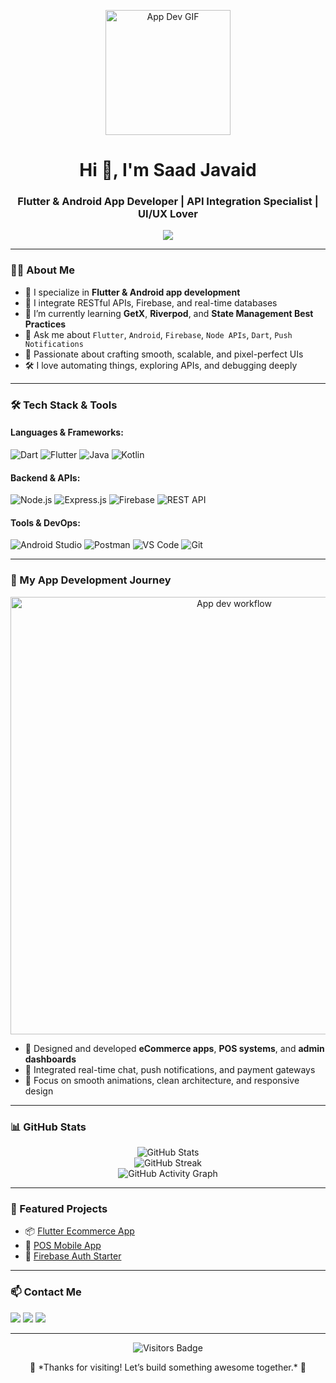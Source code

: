 <p align="center">
  <img src="https://media.giphy.com/media/QTfX9Ejfra3ZmNxh6B/giphy.gif" width="200" alt="App Dev GIF"/>
</p>

<h1 align="center">Hi 👋, I'm Saad Javaid</h1>
<h3 align="center">Flutter & Android App Developer | API Integration Specialist | UI/UX Lover</h3>

<p align="center">
  <img src="https://readme-typing-svg.herokuapp.com?font=Fira+Code&duration=3000&pause=1000&color=00FFC2&center=true&vCenter=true&lines=Building+beautiful+apps;Integrating+powerful+APIs;Delivering+seamless+mobile+experiences" />
</p>

---

### 👨‍💻 About Me

- 📱 I specialize in **Flutter & Android app development**
- 🔗 I integrate RESTful APIs, Firebase, and real-time databases
- 🧠 I’m currently learning **GetX**, **Riverpod**, and **State Management Best Practices**
- 💬 Ask me about `Flutter`, `Android`, `Firebase`, `Node APIs`, `Dart`, `Push Notifications`
- 🎯 Passionate about crafting smooth, scalable, and pixel-perfect UIs
- 🛠️ I love automating things, exploring APIs, and debugging deeply

---

### 🛠️ Tech Stack & Tools

#### Languages & Frameworks:
![Dart](https://img.shields.io/badge/Dart-0175C2?style=for-the-badge&logo=dart&logoColor=white)
![Flutter](https://img.shields.io/badge/Flutter-02569B?style=for-the-badge&logo=flutter&logoColor=white)
![Java](https://img.shields.io/badge/Java-ED8B00?style=for-the-badge&logo=java&logoColor=white)
![Kotlin](https://img.shields.io/badge/Kotlin-0095D5?style=for-the-badge&logo=kotlin&logoColor=white)

#### Backend & APIs:
![Node.js](https://img.shields.io/badge/Node.js-339933?style=for-the-badge&logo=nodedotjs&logoColor=white)
![Express.js](https://img.shields.io/badge/Express.js-000000?style=for-the-badge&logo=express&logoColor=white)
![Firebase](https://img.shields.io/badge/Firebase-FFCA28?style=for-the-badge&logo=firebase&logoColor=black)
![REST API](https://img.shields.io/badge/REST%20API-00599C?style=for-the-badge)

#### Tools & DevOps:
![Android Studio](https://img.shields.io/badge/Android%20Studio-3DDC84?style=for-the-badge&logo=android-studio&logoColor=white)
![Postman](https://img.shields.io/badge/Postman-FF6C37?style=for-the-badge&logo=postman&logoColor=white)
![VS Code](https://img.shields.io/badge/VS%20Code-007ACC?style=for-the-badge&logo=visual-studio-code&logoColor=white)
![Git](https://img.shields.io/badge/Git-F05032?style=for-the-badge&logo=git&logoColor=white)

---

### 📱 My App Development Journey

<p align="center">
  <img src="https://user-images.githubusercontent.com/74038190/239731329-3ea82bfb-e8ff-47cd-bf32-2fb4944785b2.gif" width="700" alt="App dev workflow" />
</p>

- 🎯 Designed and developed **eCommerce apps**, **POS systems**, and **admin dashboards**
- 🔧 Integrated real-time chat, push notifications, and payment gateways
- 🎨 Focus on smooth animations, clean architecture, and responsive design

---

### 📊 GitHub Stats

<p align="center">
  <img src="https://github-readme-stats.vercel.app/api?username=saad-javaid-me&show_icons=true&theme=tokyonight" alt="GitHub Stats" />
  <br />
  <img src="https://github-readme-streak-stats.herokuapp.com/?user=saad-javaid-me&theme=tokyonight" alt="GitHub Streak" />
  <br />
  <img src="https://github-readme-activity-graph.cyclic.app/graph?username=saad-javaid-me&theme=react-dark" alt="GitHub Activity Graph" />
</p>

---

### 🚀 Featured Projects

- 📦 [Flutter Ecommerce App](https://github.com/saad-javaid-me/flutter-ecommerce)
- 📲 [POS Mobile App](https://github.com/saad-javaid-me/flutter-pos-system)
- 🔐 [Firebase Auth Starter](https://github.com/saad-javaid-me/firebase-auth-flutter)

---

### 📫 Contact Me

<p align="left">
  <a href="mailto:saad@example.com"><img src="https://img.shields.io/badge/email-%23D14836.svg?&style=for-the-badge&logo=gmail&logoColor=white"/></a>
  <a href="https://linkedin.com/in/saadjavaid"><img src="https://img.shields.io/badge/linkedin-%230077B5.svg?&style=for-the-badge&logo=linkedin&logoColor=white"/></a>
  <a href="https://github.com/saad-javaid-me"><img src="https://img.shields.io/badge/GitHub-181717?style=for-the-badge&logo=github&logoColor=white" /></a>
</p>

---

<p align="center">
  <img src="https://visitor-badge.laobi.icu/badge?page_id=saad-javaid-me" alt="Visitors Badge" />
</p>

<p align="center">
  🚀 *Thanks for visiting! Let’s build something awesome together.* 🌟
</p>
